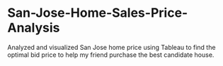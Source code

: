 # San-Jose-Home-Sales-Price-Analysis
Analyzed and visualized San Jose home price using Tableau to find the optimal bid price to help my friend purchase the best candidate house.
